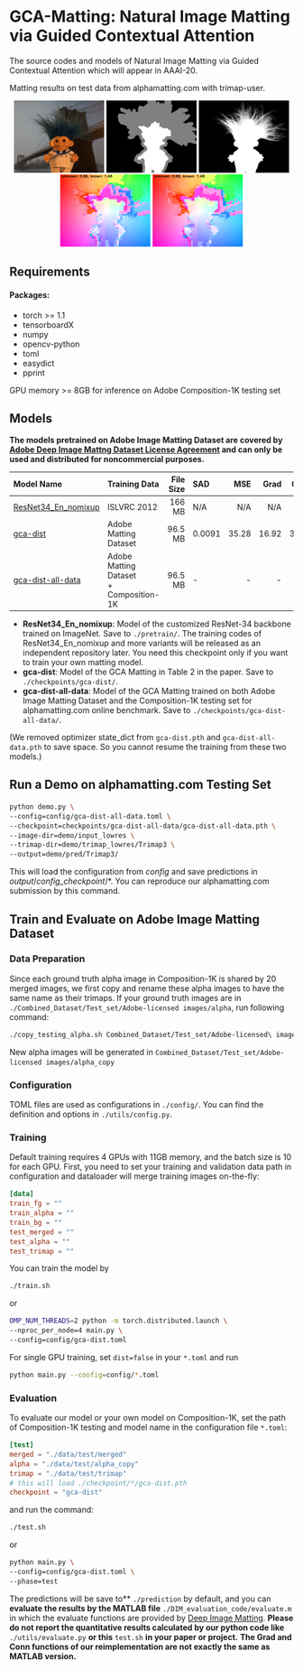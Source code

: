 # GCA-Matting: Natural Image Matting via Guided Contextual Attention
The source codes and models of Natural Image Matting via Guided Contextual Attention which will appear in AAAI-20. 

Matting results on test data from alphamatting.com with trimap-user.
<p align="center">
  <img src="demo/input_lowres/troll.png" width="160" title="Original Image"/>
  <img src="demo/trimap_lowres/Trimap3/troll.png" width="160" title="Trimap User"/>
  <img src="demo/pred/Trimap3/gca-dist-all-data_gca-dist-all-data.pth/troll.png" width="160" title="GCA Matting"/>
  <img src="demo/pred/Trimap3/gca-dist-all-data_gca-dist-all-data.pth/troll_offset1.png" width="160" title="Offset 1"/>
  <img src="demo/pred/Trimap3/gca-dist-all-data_gca-dist-all-data.pth/troll_offset2.png" width="160" title="Offset 2"/>
</p>

## Requirements
#### Packages:
- torch >= 1.1
- tensorboardX
- numpy
- opencv-python
- toml
- easydict
- pprint

GPU memory >= 8GB for inference on Adobe Composition-1K testing set

## Models
**The models pretrained on Adobe Image Matting Dataset are covered by [Adobe Deep Image Mattng Dataset License Agreement](https://drive.google.com/open?id=1MKRen-TDGXYxm9IawPAZrdXQIYhI0XRf) and can only be used and distributed for noncommercial purposes.**

| Model Name  |    Training Data  | File Size   | SAD | MSE | Grad | Conn |
| :------------- |:------|------------:| :-----|----:|----:|----:|
| [ResNet34_En_nomixup](https://drive.google.com/open?id=1kNj33D7x7tR-5hXOvxO53QeCEC8ih3-A) | ISLVRC 2012 | 166 MB |N/A|N/A|N/A|N/A|
| [gca-dist](https://drive.google.com/open?id=1ti_a46lKEH2Hk2fAB11BbyKfYj0rxNK0)      |Adobe Matting Dataset| 96.5 MB      |   0.0091 |35.28|16.92|32.53|
| [gca-dist-all-data](https://drive.google.com/open?id=1GrFrV7guwOQB3N1-bx1iByw_LJNYnIw_) |Adobe Matting Dataset <br> + Composition-1K| 96.5 MB       |  - |-|-|-|

- **ResNet34_En_nomixup**: Model of the customized ResNet-34 backbone trained on ImageNet. Save to `./pretrain/`.
The training codes of ResNet34_En_nomixup and more variants will be released as an independent repository later. You need this checkpoint only if you want to train your own matting model.
- **gca-dist**: Model of the GCA Matting in Table 2 in the paper. Save to `./checkpoints/gca-dist/`.
- **gca-dist-all-data**: Model of the GCA Matting trained on both Adobe Image Matting Dataset and the Composition-1K testing set for alphamatting.com online benchmark. Save to `./checkpoints/gca-dist-all-data/`.

(We removed optimizer state_dict from `gca-dist.pth` and `gca-dist-all-data.pth` to save space. So you cannot resume the training from these two models.)

## Run a Demo on alphamatting.com Testing Set
```bash
python demo.py \
--config=config/gca-dist-all-data.toml \
--checkpoint=checkpoints/gca-dist-all-data/gca-dist-all-data.pth \
--image-dir=demo/input_lowres \
--trimap-dir=demo/trimap_lowres/Trimap3 \
--output=demo/pred/Trimap3/
```
This will load the configuration from _config_ and save predictions in _output_/_config_checkpoint_/*. You can reproduce our alphamatting.com submission by this command.

## Train and Evaluate on Adobe Image Matting Dataset

### Data Preparation
Since each ground truth alpha image in Composition-1K is shared by 20 merged images, we first copy and rename these alpha images to have the same name as their trimaps.
If your ground truth images are in `./Combined_Dataset/Test_set/Adobe-licensed images/alpha`, run following command:
```bash
./copy_testing_alpha.sh Combined_Dataset/Test_set/Adobe-licensed\ images
```
New alpha images will be generated in `Combined_Dataset/Test_set/Adobe-licensed images/alpha_copy`

### Configuration
TOML files are used as configurations in `./config/`. You can find the definition and options in `./utils/config.py`.

### Training
Default training requires 4 GPUs with 11GB memory, and the batch size is 10 for each GPU. First, you need to set your training and validation data path in configuration and dataloader will merge training images on-the-fly:
```toml
[data]
train_fg = ""
train_alpha = ""
train_bg = ""
test_merged = ""
test_alpha = ""
test_trimap = ""
```
You can train the model by 
```bash
./train.sh
```
or
```bash
OMP_NUM_THREADS=2 python -m torch.distributed.launch \
--nproc_per_node=4 main.py \
--config=config/gca-dist.toml
```

For single GPU training, set `dist=false` in your `*.toml` and run 
```bash
python main.py --config=config/*.toml
```

### Evaluation
To evaluate our model or your own model on Composition-1K, set the path of Composition-1K testing and model name in the configuration file `*.toml`:
```toml
[test]
merged = "./data/test/merged"
alpha = "./data/test/alpha_copy"
trimap = "./data/test/trimap"
# this will load ./checkpoint/*/gca-dist.pth
checkpoint = "gca-dist" 
```
and run the command:
```bash
./test.sh
```
or
```bash
python main.py \
--config=config/gca-dist.toml \
--phase=test
```

The predictions will be save to** `./prediction` by default, and you  can **evaluate the results by the MATLAB file** `./DIM_evaluation_code/evaluate.m` in which the evaluate functions are provided by [Deep Image Matting](https://sites.google.com/view/deepimagematting).
**Please do not report the quantitative results calculated by our python code like** `./utils/evaluate.py` **or this** `test.sh` **in your paper or project.** **The Grad and Conn functions of our reimplementation are not exactly the same as MATLAB version.** 
